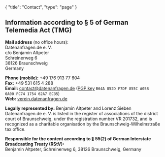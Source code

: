 {
    "title": "Contact",
    "type": "page"
}
 
## Information according to § 5 of German Telemedia Act (TMG)

**Mail address** (no office hours):  
Datenanfragen.de e.&nbsp;V.  
c/o Benjamin Altpeter  
Schreinerweg 6  
38126 Braunschweig  
Germany

**Phone (mobile):** +49 176 913 77 604  
**Fax:** +49 531 615 4 288  
**Email:** contact@datenanfragen.de ([PGP key](/pgp/62A7EC35.asc) `B64A 852D F7DF 855C A058  0A00 FC74 1754 62A7 EC35`)  
**Web:** [verein.datenanfragen.de](https://verein.datenanfragen.de)

**Legally represented by:** Benjamin Altpeter and Lorenz Sieben  
Datenanfragen.de e.&nbsp;V. is listed in the register of associations of the district court of Braunschweig, under the registration number VR&nbsp;201732, and is recognized as a charitable organisation by the Braunschweig-Wilhelmstraße tax office.

**Responsible for the content according to § 55(2) of German Interstate Broadcasting Treaty (RStV):**  
Benjamin Altpeter, Schreinerweg 6, 38126 Braunschweig, Germany

<script type="application/ld+json">
	{
		"@context": "http://schema.org",
		"@type": "NGO",
		"name": "Datenanfragen.de e. V.",
		"address": {
			"@type": "PostalAddress",
			"streetAddress": "c/o Benjamin Altpeter, Schreinerweg 6",
			"postalCode": "38126",
			"addressLocality": "Braunschweig",
			"addressCountry": "DE"
		},
		"telephone": "+49 176 913 77 604",
		"faxNumber": "+49 531 615 4 288",
		"email": "contact@datenanfragen.de",
		"url": "https://verein.datenanfragen.de",
		"logo": "https://www.datenanfragen.de/img/logo-datenanfragen-ev.png"
	}
</script>